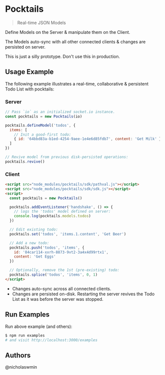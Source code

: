 # Pocktails

> Real-time JSON Models

Define Models on the Server & manipulate them on the Client.

The Models auto-sync with all other connected clients & changes are persisted
on server.

This is just a silly prototype. Don't use this in production.

## Usage Example

The following example illustrates a real-time, collaborative & persistent
Todo List with pocktails:

### Server

```javascript
// Pass `io` as an initialized socket.io instance.
const pocktails = new Pocktails(io)

pocktails.defineModel('todos', {
  items: [
    // Init a good-first todo:
    { id: '64bbd83a-b1ed-4254-9aee-1e4e6d85fdb7', content: 'Get Milk' }
  ]
})

// Revive model from previous disk-persisted operations:
pocktails.revive()
```

### Client

```html
<script src="node_modules/pocktails/sdk/pathval.js"></script>
<script src="node_modules/pocktails/sdk/sdk.js"></script>
<script>
  const pocktails = new Pocktails()

  pocktails.addEventListener('handshake', () => {
    // logs the 'todos' model defined on server:
    console.log(pocktails.models.todos)
  })

  // Edit existing todo:
  pocktails.set('todos', 'items.1.content', 'Get Beer')

  // Add a new todo:
  pocktails.push('todos', 'items', {
    id: '84car114-xxrh-8873-9vt2-3a4x4d99rtx1',
    content: 'Get Eggs'
  })

  // Optionally, remove the 1st (pre-existing) todo:
  pocktails.splice('todos', 'items', 0, 1)
</script>
```

- Changes auto-sync across all connected clients.
- Changes are persisted on-disk. Restarting the server revives the Todo List as
  it was before the server was stopped.

## Run Examples

Run above example (and others):

```bash
$ npm run examples
# and visit http://localhost:3000/examples
```

## Authors

@nicholaswmin
